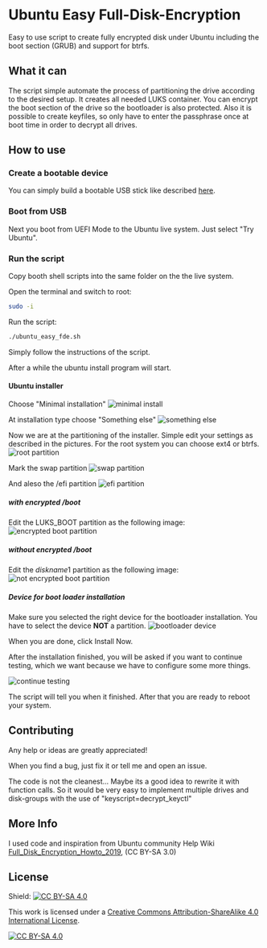 # Ubuntu Easy Full-Disk-Encryption
Easy to use script to create fully encrypted disk under Ubuntu including the boot section (GRUB) and support for btrfs.

## What it can
The script simple automate the process of partitioning the drive according to the desired setup. It creates all needed LUKS container.
You can encrypt the boot section of the drive so the bootloader is also protected.
Also it is possible to create keyfiles, so only have to enter the passphrase once at boot time in order to decrypt all drives.

## How to use
### Create a bootable device
You can simply build a bootable USB stick like described [here](https://ubuntu.com/tutorials/tutorial-create-a-usb-stick-on-ubuntu "Create a bootable USB stick on Ubuntu").

### Boot from USB
Next you boot from UEFI Mode to the Ubuntu live system. Just select "Try Ubuntu".

### Run the script
Copy booth shell scripts into the same folder on the the live system.

Open the terminal and switch to root:
```bash
sudo -i
```
Run the script:
```bash
./ubuntu_easy_fde.sh
```

Simply follow the instructions of the script.

After a while the ubuntu install program will start.

#### Ubuntu installer
Choose "Minimal installation"
![minimal install](images/1_mini_install.png)

At installation type choose "Something else"
![something else](images/2_type.png)

Now we are at the partitioning of the installer. Simple edit your settings as described in the pictures. For the root system you can choose ext4 or btrfs.
![root partition](images/3_root.png)

Mark the swap partition
![swap partition](images/4_swap.png)

And aleso the /efi partition
![efi partition](images/5_efi.png)

##### with encrypted /boot
Edit the LUKS_BOOT partition as the following image:
![encrypted boot partition](images/6a_boot_crypt.png)

##### without encrypted /boot
Edit the *diskname*1 partition as the following image:
![not encrypted boot partition](images/6b_boot_uncrypt.png)

##### Device for boot loader installation
Make sure you selected the right device for the bootloader installation. You have to select the device **NOT** a partition.
![bootloader device](images/7_bootloader.png)

When you are done, click Install Now.

After the installation finished, you will be asked if you want to continue testing, which we want because we have to configure some more things.

![continue testing](images/8_con_testing.png)

The script will tell you when it finished. After that you are ready to reboot your system.


## Contributing
Any help or ideas are greatly appreciated!

When you find a bug, just fix it or tell me and open an issue.

The code is not the cleanest...
Maybe its a good idea to rewrite it with function calls. So it would be very easy to implement multiple drives and disk-groups with the use of "keyscript=decrypt_keyctl"


## More Info
I used code and inspiration from Ubuntu community Help Wiki [Full_Disk_Encryption_Howto_2019](https://help.ubuntu.com/community/Full_Disk_Encryption_Howto_2019), (CC BY-SA 3.0)


## License

Shield: [![CC BY-SA 4.0][cc-by-sa-shield]][cc-by-sa]

This work is licensed under a [Creative Commons Attribution-ShareAlike 4.0
International License][cc-by-sa].

[![CC BY-SA 4.0][cc-by-sa-image]][cc-by-sa]

[cc-by-sa]: http://creativecommons.org/licenses/by-sa/4.0/
[cc-by-sa-image]: https://licensebuttons.net/l/by-sa/4.0/88x31.png
[cc-by-sa-shield]: https://img.shields.io/badge/License-CC%20BY--SA%204.0-lightgrey.svg
